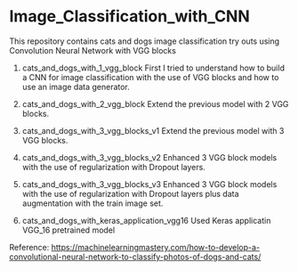 # Image_Classification_with_CNN
This repository contains cats and dogs image classification try outs using Convolution Neural Network with VGG blocks

1. cats_and_dogs_with_1_vgg_block
First I tried to understand how to build a CNN for image classification with the use of VGG blocks and how to use an image data generator.

2. cats_and_dogs_with_2_vgg_block
Extend the previous model with 2 VGG blocks.

3. cats_and_dogs_with_3_vgg_blocks_v1
Extend the previous model with 3 VGG blocks.

4. cats_and_dogs_with_3_vgg_blocks_v2
Enhanced 3 VGG block models with the use of regularization with Dropout layers.

5. cats_and_dogs_with_3_vgg_blocks_v3
Enhanced 3 VGG block models with the use of regularization with Dropout layers plus data augmentation with the train image set.

6. cats_and_dogs_with_keras_application_vgg16
Used Keras applicatin VGG_16 pretrained model


Reference:
https://machinelearningmastery.com/how-to-develop-a-convolutional-neural-network-to-classify-photos-of-dogs-and-cats/
